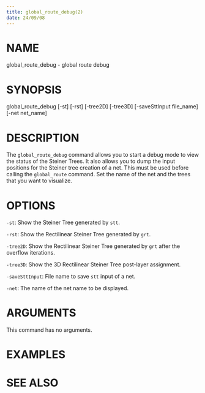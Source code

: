 ```yaml
---
title: global_route_debug(2)
date: 24/09/08
---
```


# NAME

global_route_debug - global route debug

# SYNOPSIS

global_route_debug 
    [-st]
    [-rst]
    [-tree2D]
    [-tree3D]
    [-saveSttInput file_name]
    [-net net_name]


# DESCRIPTION

The `global_route_debug` command allows you to start a debug mode to view the status of the Steiner Trees.
It also allows you to dump the input positions for the Steiner tree creation of a net.
This must be used before calling the `global_route` command. 
Set the name of the net and the trees that you want to visualize.

# OPTIONS

`-st`:  Show the Steiner Tree generated by `stt`.

`-rst`:  Show the Rectilinear Steiner Tree generated by `grt`.

`-tree2D`:  Show the Rectilinear Steiner Tree generated by `grt` after the overflow iterations.

`-tree3D`:  Show the 3D Rectilinear Steiner Tree post-layer assignment.

`-saveSttInput`:  File name to save `stt` input of a net.

`-net`:  The name of the net name to be displayed.

# ARGUMENTS

This command has no arguments.

# EXAMPLES

# SEE ALSO
